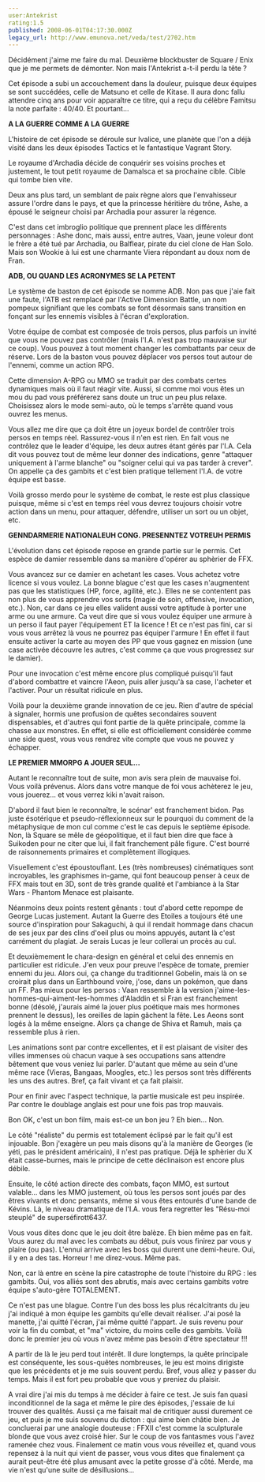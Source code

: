 ```yaml
---
user:Antekrist
rating:1.5
published: 2008-06-01T04:17:30.000Z
legacy_url: http://www.emunova.net/veda/test/2702.htm
---
```

Décidément j'aime me faire du mal. Deuxième blockbuster de Square / Enix que je me permets de démonter. Non mais l'Antekrist a-t-il perdu la tête ?  

Cet épisode a subi un accouchement dans la douleur, puisque deux équipes se sont succédées, celle de Matsuno et celle de Kitase. Il aura donc fallu attendre cinq ans pour voir apparaître ce titre, qui a reçu du célèbre Famitsu la note parfaite : 40/40\. Et pourtant...  

  

**A LA GUERRE COMME A LA GUERRE**  

L'histoire de cet épisode se déroule sur Ivalice, une planète que l'on a déjà visité dans les deux épisodes Tactics et le fantastique Vagrant Story.  

Le royaume d'Archadia décide de conquérir ses voisins proches et justement, le tout petit royaume de Damalsca et sa prochaine cible. Cible qui tombe bien vite.  

Deux ans plus tard, un semblant de paix règne alors que l'envahisseur assure l'ordre dans le pays, et que la princesse héritière du trône, Ashe, a épousé le seigneur choisi par Archadia pour assurer la régence.  

C'est dans cet imbroglio politique que prennent place les différents personnages : Ashe donc, mais aussi, entre autres, Vaan, jeune voleur dont le frère a été tué par Archadia, ou Balflear, pirate du ciel clone de Han Solo. Mais son Wookie à lui est une charmante Viera répondant au doux nom de Fran.  

  

**ADB, OU QUAND LES ACRONYMES SE LA PETENT**  

Le système de baston de cet épisode se nomme ADB. Non pas que j'aie fait une faute, l'ATB est remplacé par l'Active Dimension Battle, un nom pompeux signifiant que les combats se font désormais sans transition en fonçant sur les ennemis visibles à l'écran d'exploration.  

Votre équipe de combat est composée de trois persos, plus parfois un invité que vous ne pouvez pas contrôler (mais l'I.A. n'est pas trop mauvaise sur ce coup). Vous pouvez à tout moment changer les combattants par ceux de réserve. Lors de la baston vous pouvez déplacer vos persos tout autour de l'ennemi, comme un action RPG.  

Cette dimension A-RPG ou MMO se traduit par des combats certes dynamiques mais où il faut réagir vite. Aussi, si comme moi vous êtes un mou du pad vous préférerez sans doute un truc un peu plus relaxe. Choisissez alors le mode semi-auto, où le temps s'arrête quand vous ouvrez les menus.  

Vous allez me dire que ça doit être un joyeux bordel de contrôler trois persos en temps réel. Rassurez-vous il n'en est rien. En fait vous ne contrôlez que le leader d'équipe, les deux autres étant gérés par l'I.A. Cela dit vous pouvez tout de même leur donner des indications, genre "attaquer uniquement à l'arme blanche" ou "soigner celui qui va pas tarder à crever". On appelle ça des gambits et c'est bien pratique tellement l'I.A. de votre équipe est basse.  

  

Voilà grosso merdo pour le système de combat, le reste est plus classique puisque, même si c'est en temps réel vous devrez toujours choisir votre action dans un menu, pour attaquer, défendre, utiliser un sort ou un objet, etc.  

  

**GENNDARMERIE NATIONALEUH CONG. PRESENNTEZ VOTREUH PERMIS**  

L'évolution dans cet épisode repose en grande partie sur le permis. Cet espèce de damier ressemble dans sa manière d'opérer au sphèrier de FFX.  

Vous avancez sur ce damier en achetant les cases. Vous achetez votre licence si vous voulez. La bonne blague c'est que les cases n'augmentent pas que les statistiques (HP, force, agilité, etc.). Elles ne se contentent pas non plus de vous apprendre vos sorts (magie de soin, offensive, invocation, etc.). Non, car dans ce jeu elles valident aussi votre aptitude à porter une arme ou une armure. Ca veut dire que si vous voulez équiper une armure à un perso il faut payer l'équipement ET la licence ! Et ce n'est pas fini, car si vous vous arrêtez là vous ne pourrez pas équiper l'armure ! En effet il faut ensuite activer la carte au moyen des PP que vous gagnez en mission (une case activée découvre les autres, c'est comme ça que vous progressez sur le damier).  

Pour une invocation c'est même encore plus compliqué puisqu'il faut d'abord combattre et vaincre l'Aeon, puis aller jusqu'à sa case, l'acheter et l'activer. Pour un résultat ridicule en plus.  

  

Voilà pour la deuxième grande innovation de ce jeu. Rien d'autre de spécial à signaler, hormis une profusion de quêtes secondaires souvent dispensables, et d'autres qui font partie de la quête principale, comme la chasse aux monstres. En effet, si elle est officiellement considérée comme une side quest, vous vous rendrez vite compte que vous ne pouvez y échapper.  

  

**LE PREMIER MMORPG A JOUER SEUL...**  

Autant le reconnaître tout de suite, mon avis sera plein de mauvaise foi. Vous voilà prévenus. Alors dans votre manque de foi vous achèterez le jeu, vous jouerez... et vous verrez kiki n'avait raison.  

D'abord il faut bien le reconnaître, le scénar' est franchement bidon. Pas juste ésotérique et pseudo-réflexionneux sur le pourquoi du comment de la métaphysique de mon cul comme c'est le cas depuis le septième épisode. Non, là Square se mêle de géopolitique, et il faut bien dire que face à Suikoden pour ne citer que lui, il fait franchement pâle figure. C'est bourré de raisonnements primaires et complètement illogiques.  

  

Visuellement c'est époustouflant. Les (très nombreuses) cinématiques sont incroyables, les graphismes in-game, qui font beaucoup penser à ceux de FFX mais tout en 3D, sont de très grande qualité et l'ambiance à la Star Wars - Phantom Menace est plaisante.  

Néanmoins deux points restent gênants : tout d'abord cette repompe de George Lucas justement. Autant la Guerre des Etoiles a toujours été une source d'inspiration pour Sakaguchi, à qui il rendait hommage dans chacun de ses jeux par des clins d'oeil plus ou moins appuyés, autant là c'est carrément du plagiat. Je serais Lucas je leur collerai un procès au cul.  

Et deuxièmement le chara-design en général et celui des ennemis en particulier est ridicule. J'en veux pour preuve l'espèce de tomate, premier ennemi du jeu. Alors oui, ça change du traditionnel Gobelin, mais là on se croirait plus dans un Earthbound voire, j'ose, dans un pokémon, que dans un FF. Pas mieux pour les persos : Vaan ressemble à la version j'aime-les-hommes-qui-aiment-les-hommes d'Aladdin et si Fran est franchement bonne (désolé, j'aurais aimé la jouer plus poétique mais mes hormones prennent le dessus), les oreilles de lapin gâchent la fête. Les Aeons sont logés à la même enseigne. Alors ça change de Shiva et Ramuh, mais ça ressemble plus à rien.  

  

Les animations sont par contre excellentes, et il est plaisant de visiter des villes immenses où chacun vaque à ses occupations sans attendre bêtement que vous veniez lui parler. D'autant que même au sein d'une même race (Vieras, Bangaas, Moogles, etc.) les persos sont très différents les uns des autres. Bref, ça fait vivant et ça fait plaisir.  

Pour en finir avec l'aspect technique, la partie musicale est peu inspirée. Par contre le doublage anglais est pour une fois pas trop mauvais.  

  

Bon OK, c'est un bon film, mais est-ce un bon jeu ? Eh bien... Non.  

Le côté "réaliste" du permis est totalement éclipsé par le fait qu'il est injouable. Bon j'exagère un peu mais disons qu'à la manière de Georges (le yéti, pas le président américain), il n'est pas pratique. Déjà le sphèrier du X était casse-burnes, mais le principe de cette déclinaison est encore plus débile.  

Ensuite, le côté action directe des combats, façon MMO, est surtout valable... dans les MMO justement, où tous les persos sont joués par des êtres vivants et donc pensants, même si vous êtes entourés d'une bande de Kévins. Là, le niveau dramatique de l'I.A. vous fera regretter les "Résu-moi steuplé" de superséfirott6437\.  

  

Vous vous dites donc que le jeu doit être balèze. Eh bien même pas en fait. Vous aurez du mal avec les combats au début, puis vous finirez par vous y plaire (ou pas). L'ennui arrive avec les boss qui durent une demi-heure. Oui, il y en a des tas. Horreur ! me direz-vous. Même pas.  

Non, car là entre en scène la pire catastrophe de toute l'histoire du RPG : les gambits. Oui, vos alliés sont des abrutis, mais avec certains gambits votre équipe s'auto-gère TOTALEMENT.  

Ce n'est pas une blague. Contre l'un des boss les plus récalcitrants du jeu j'ai indiqué à mon équipe les gambits qu'elle devait réaliser. J'ai posé la manette, j'ai quitté l'écran, j'ai même quitté l'appart. Je suis revenu pour voir la fin du combat, et "ma" victoire, du moins celle des gambits. Voilà donc le premier jeu où vous n'avez même pas besoin d'être spectateur !!!  

  

A partir de là le jeu perd tout intérêt. Il dure longtemps, la quête principale est conséquente, les sous-quêtes nombreuses, le jeu est moins dirigiste que les précédents et je me suis souvent perdu. Bref, vous allez y passer du temps. Mais il est fort peu probable que vous y preniez du plaisir.  

  

A vrai dire j'ai mis du temps à me décider à faire ce test. Je suis fan quasi inconditionnel de la saga et même le pire des épisodes, j'essaie de lui trouver des qualités. Aussi ça me faisait mal de critiquer aussi durement ce jeu, et puis je me suis souvenu du dicton : qui aime bien châtie bien. Je concluerai par une analogie douteuse : FFXII c'est comme la sculpturale blonde que vous avez croisé hier. Sur le coup de vos fantasmes vous l'avez ramenée chez vous. Finalement ce matin vous vous réveillez et, quand vous repensez à la nuit qui vient de passer, vous vous dites que finalement ça aurait peut-être été plus amusant avec la petite grosse d'à côté. Merde, ma vie n'est qu'une suite de désillusions...